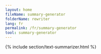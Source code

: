 ```yaml
---
layout: home
fileName: summary-generator
folderName: rewriter
lang: fr
permalink: /fr/summary-generator
tool: summary-generator
---
```

{% include section/text-summarizer.html %}
